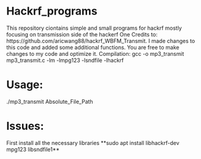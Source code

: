 <h1> Hackrf_programs </h1>
This repository ciontains simple and small programs for hackrf mostly focusing on transmission side of the hackerf One
Credits to: https://github.com/aricwang88/hackrf_WBFM_Transmit.
I made changes to this code and added some additional functions.
You are free to make changes to my code and optimize it.
</h1> Compilation: </h1>
gcc -o mp3_transmit mp3_transmit.c -lm -lmpg123 -lsndfile -lhackrf

<h1> Usage: </h1>
./mp3_transmit Absolute_File_Path
  
<h1> Issues: </h1>
First install all the necessary libraries
**sudo apt install libhackrf-dev mpg123 libsndfile1**
